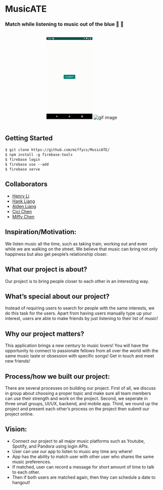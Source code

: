 # MusicATE  
### **Match while listening to music out of the blue** :musical_note: :sparkling_heart:

</br>
<div align=center>
	<img src="https://github.com/miffycs/MusicATE/blob/master/Android_app/screenshot.gif" alt="gif image" width="30%" height="30%">
	<img src="https://github.com/miffycs/Vinder/blob/master/Android_App/screenshot_static.png" alt="gif image" width="30%" height="30%">
</div>
</br>

## Getting Started
```
$ git clone https://github.com/miffycs/MusicATE/
$ npm install -g firebase-tools
$ firebase login
$ firebase use --add
$ firebase serve
```


## Collaborators
* [Henry Li](https://github.com/henry226)
* [Hank Liang](https://github.com/Chun-Chieh)
* [Alden Liang](https://github.com/LiangA)
* [Cici Chen](https://github.com/BUicicchen)
* [Miffy Chen](https://github.com/miffycs)


## Inspiration/Motivation:  
We listen music all the time, such as taking train, working out  and even while we are walking on the street. We believe that music can 
bring not only happiness but also get people’s relationship closer.  


## What our project is about?
Our project is to bring people closer to each other in an interesting way.  


## What’s special about our project?  
Instead of requiring users to search for people with the same interests, we do this task for the users. Apart from having users manually 
type up your interest, users are able to make friends by just listening to their list of music!  


## Why our project matters?
This application brings a new century to music lovers! You will have the opportunity to connect to passionate fellows from all over the 
world with the same music taste or obsession with specific songs! Get in touch and meet new friends!


## Process/how we built our project:  
There are several processes on building our project. First of all, we discuss in group about choosing a proper topic and make sure all 
team members can use their strength and work on the project. Second, we seperate in three small groups, UI/UX, backend, and mobile app. 
Third, we round up the project and present each other’s process on the project then submit our project online.


## Vision:  
* Connect our project to all major music platforms such as Youtube, Spotify, and Pandora using login APIs.
* User can use our app to listen to music any time any where! 
* App has the ability to match user with other user who shares the same music preferences.
* If matched, user can record a message for short amount of time to talk to each other.
* Then if both users are matched again, then they can schedule a date to hangout!
